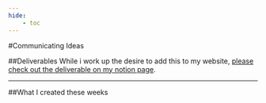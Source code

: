 ```yaml
---
hide:
    - toc
---
```


#Communicating Ideas

##Deliverables
While i work up the desire to add this to my website, [please check out the deliverable on my notion page](https://www.notion.so/Communicating-Ideas-Deliverables-e8984f09ba354fd1839c324b90aea06c?pvs=4).

---
##What I created these weeks
